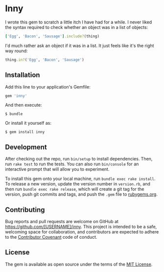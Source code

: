 # Inny

I wrote this gem to scratch a little itch I have had for a while. I never liked
the syntax required to check whether an object was in a list of objects:

```ruby
['Egg', 'Bacon', 'Sausage'].include?(thing)
```

I'd much rather ask an object if it was in a list. It just feels like it's the
right way round:

```ruby
thing.in?('Egg', 'Bacon', 'Sausage')
```

## Installation

Add this line to your application's Gemfile:

```ruby
gem 'inny'
```

And then execute:

    $ bundle

Or install it yourself as:

    $ gem install inny

## Development

After checking out the repo, run `bin/setup` to install dependencies. Then, run `rake test` to run the tests. You can also run `bin/console` for an interactive prompt that will allow you to experiment.

To install this gem onto your local machine, run `bundle exec rake install`. To release a new version, update the version number in `version.rb`, and then run `bundle exec rake release`, which will create a git tag for the version, push git commits and tags, and push the `.gem` file to [rubygems.org](https://rubygems.org).

## Contributing

Bug reports and pull requests are welcome on GitHub at https://github.com/[USERNAME]/inny. This project is intended to be a safe, welcoming space for collaboration, and contributors are expected to adhere to the [Contributor Covenant](contributor-covenant.org) code of conduct.


## License

The gem is available as open source under the terms of the [MIT License](http://opensource.org/licenses/MIT).

